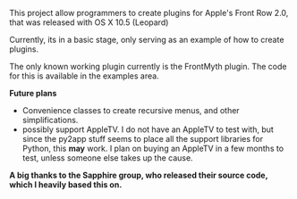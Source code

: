 This project allow programmers to create plugins for Apple's Front Row 2.0, that was released with OS X 10.5 (Leopard)

Currently, its in a basic stage, only serving as an example of how to create plugins.

The only known working plugin currently is the FrontMyth plugin. The code for this is available in the examples area.

**Future plans**
  * Convenience classes to create recursive menus, and other simplifications.
  * possibly support AppleTV. I do not have an AppleTV to test with, but since the py2app stuff seems to place all the support libraries for Python, this **may** work. I plan on buying an AppleTV in a few months to test, unless someone else takes up the cause.

**A big thanks to the Sapphire group, who released their source code, which I heavily based this on.**